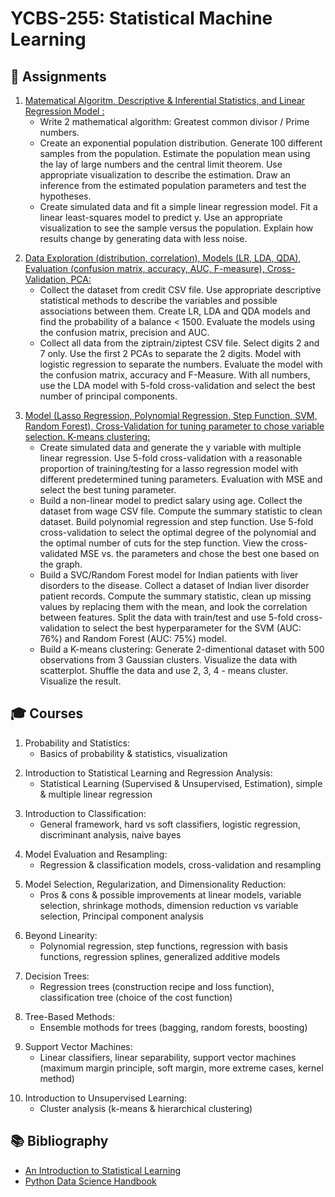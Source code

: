 # YCBS-255: Statistical Machine Learning


## :rocket: Assignments
1. [Matematical Algoritm, Descriptive & Inferential Statistics, and Linear Regression Model :](https://github.com/MNLepage08/YCBS-255/blob/main/Assignment01_(MNL).ipynb)
   - Write 2 mathematical algorithm: Greatest common divisor / Prime numbers.
   - Create an exponential population distribution. Generate 100 different samples from the population. Estimate the population mean using the lay of large numbers and the central limit theorem. Use appropriate visualization to describe the estimation. Draw an inference from the estimated population parameters and test the hypotheses.
   - Create simulated data and fit a simple linear regression model. Fit a linear least-squares model to predict y. Use an appropriate visualization to see the sample versus the population. Explain how results change by generating data with less noise.<p>
2. [Data Exploration (distribution, correlation), Models (LR, LDA, QDA), Evaluation (confusion matrix, accuracy, AUC, F-measure), Cross-Validation, PCA:](https://github.com/MNLepage08/YCBS-255/blob/main/Assignment02_(MNL).ipynb)
   - Collect the dataset from credit CSV file. Use appropriate descriptive statistical methods to describe the variables and possible associations between them. Create LR, LDA and QDA models and find the probability of a balance < 1500. Evaluate the models using the confusion matrix, precision and AUC.
   - Collect all data from the ziptrain/ziptest CSV file. Select digits 2 and 7 only. Use the first 2 PCAs to separate the 2 digits. Model with logistic regression to separate the numbers. Evaluate the model with the confusion matrix, accuracy and F-Measure. With all numbers, use the LDA model with 5-fold cross-validation and select the best number of principal components.<p>
3. [Model (Lasso Regression, Polynomial Regression, Step Function, SVM, Random Forest), Cross-Validation for tuning parameter to chose variable selection. K-means clustering:](https://github.com/MNLepage08/YCBS-255/blob/main/Assignment03_(MNL)_v2.ipynb)
   - Create simulated data and generate the y variable with multiple linear regression. Use 5-fold cross-validation with a reasonable proportion of training/testing for a lasso regression model with different predetermined tuning parameters. Evaluation with MSE and select the best tuning parameter.
   - Build a non-linear model to predict salary using age. Collect the dataset from wage CSV file. Compute the summary statistic to clean dataset. Build polynomial regression and step function. Use 5-fold cross-validation to select the optimal degree of the polynomial and the optimal number of cuts for the step function. View the cross-validated MSE vs. the parameters and chose the best one based on the graph.
   - Build a SVC/Random Forest model for Indian patients with liver disorders to the disease. Collect a dataset of Indian liver disorder patient records. Compute the summary statistic, clean up missing values by replacing them with the mean, and look the correlation between features. Split the data with train/test and use 5-fold cross-validation to select the best hyperparameter for the SVM (AUC: 76%) and Random Forest (AUC: 75%) model.
   - Build a K-means clustering: Generate 2-dimentional dataset with 500 observations from 3 Gaussian clusters. Visualize the data with scatterplot. Shuffle the data and use 2, 3, 4 - means cluster. Visualize the result.



## :mortar_board: Courses

1. Probability and Statistics:
   - Basics of probability & statistics, visualization<p>
2. Introduction to Statistical Learning and Regression Analysis:
   - Statistical Learning (Supervised & Unsupervised, Estimation), simple & multiple linear regression<p>
3. Introduction to Classification: 
   - General framework, hard vs soft classifiers, logistic regression, discriminant analysis, naive bayes<p>
4. Model Evaluation and Resampling:
   - Regression & classification models, cross-validation and resampling<p>
5. Model Selection, Regularization, and Dimensionality Reduction:
   - Pros & cons & possible improvements at linear models, variable selection, shrinkage mothods, dimension reduction vs variable selection, Principal component analysis<p>
6. Beyond Linearity:
   - Polynomial regression, step functions, regression with basis functions, regression splines, generalized additive models<p>
7. Decision Trees:
   - Regression trees (construction recipe and loss function), classification tree (choice of the cost function)<p>
8. Tree-Based Methods:
   - Ensemble mothods for trees (bagging, random forests, boosting)<p>
9. Support Vector Machines:
   - Linear classifiers, linear separability, support vector machines (maximum margin principle, soft margin, more extreme cases, kernel method)<p>
10. Introduction to Unsupervised Learning:
    - Cluster analysis (k-means & hierarchical clustering)

## :books: Bibliography
* [An Introduction to Statistical Learning](https://hastie.su.domains/ISLR2/ISLRv2_website.pdf)
* [Python Data Science Handbook](https://jakevdp.github.io/PythonDataScienceHandbook/)
